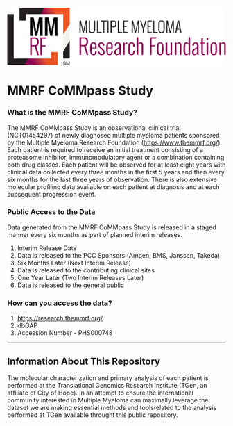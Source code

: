 ![MMRF Logo](/images/MMRF_Square_Tag_3c_SM.jpeg)
# MMRF CoMMpass Study

### What is the MMRF CoMMpass Study?

The MMRF CoMMpass Study is an observational clinical trial (NCT01454297) of newly diagnosed multiple myeloma patients sponsored by the Multiple Myeloma Research Foundation (https://www.themmrf.org/).  Each patient is required to receive an initial treatment consisting of a proteasome inhibitor, immunomodulatory agent or a combination containing both drug classes. Each patient will be observed for at least eight years with clinical data collected every three months in the first 5 years and then every six months for the last three years of observation.  There is also extensive molecular profiling data available on each patient at diagnosis and at each subsequent progression event.

### Public Access to the Data

Data generated from the MMRF CoMMpass Study is released in a staged manner every six months as part of planned interim releases.

1. Interim Release Date
  1. Data is released to the PCC Sponsors (Amgen, BMS, Janssen, Takeda)
2. Six Months Later (Next Interim Release)
  1. Data is released to the contributing clinical sites
3. One Year Later (Two Interim Releases Later)
  1. Data is released to the general public

### How can you access the data?

1. https://research.themmrf.org/
2. dbGAP
  1. Accession Number - PHS000748

---

## Information About This Repository

The molecular characterization and primary analysis of each patient is performed at the Translational Genomics Research Institute (TGen, an affiliate of City of Hope).  In an attempt to ensure the international community interested in Multiple Myeloma can maximally leverage the dataset we are making essential methods and toolsrelated to the analysis performed at TGen available throught this public repository.

